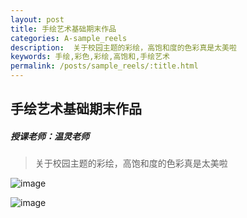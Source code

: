 ```yaml
---
layout: post
title: 手绘艺术基础期末作品
categories: A-sample_reels
description:  关于校园主题的彩绘，高饱和度的色彩真是太美啦
keywords: 手绘,彩色,彩绘,高饱和,手绘艺术
permalink: /posts/sample_reels/:title.html
---  
```

## 手绘艺术基础期末作品
##### 授课老师：温灵老师

> 关于校园主题的彩绘，高饱和度的色彩真是太美啦

![image](/images/work/hand-painted1.jepg)

![image](/images/work/hand-painted2.jepg)
